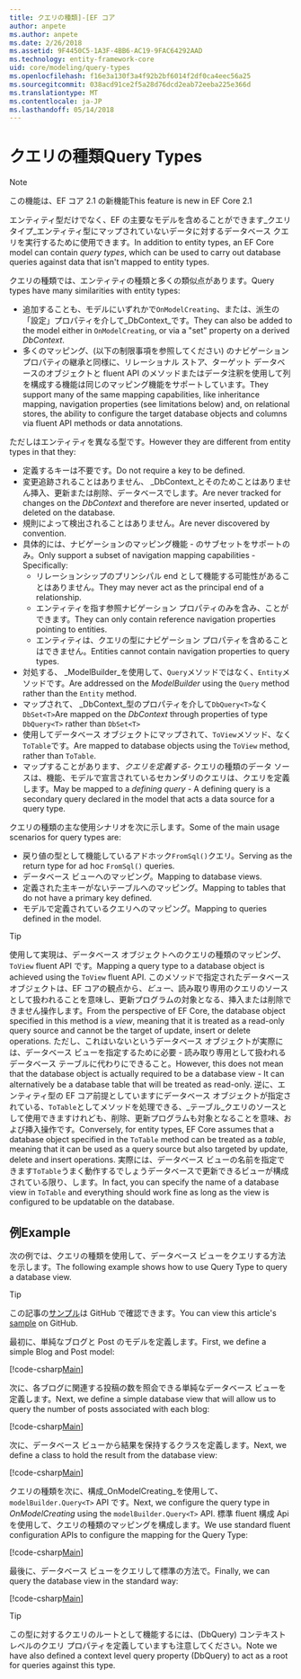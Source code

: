 ```yaml
---
title: クエリの種類]-[EF コア
author: anpete
ms.author: anpete
ms.date: 2/26/2018
ms.assetid: 9F4450C5-1A3F-4BB6-AC19-9FAC64292AAD
ms.technology: entity-framework-core
uid: core/modeling/query-types
ms.openlocfilehash: f16e3a130f3a4f92b2bf6014f2df0ca4eec56a25
ms.sourcegitcommit: 038acd91ce2f5a28d76dcd2eab72eeba225e366d
ms.translationtype: MT
ms.contentlocale: ja-JP
ms.lasthandoff: 05/14/2018
---
```

# <a name="query-types"></a><span data-ttu-id="a5f3c-102">クエリの種類</span><span class="sxs-lookup"><span data-stu-id="a5f3c-102">Query Types</span></span>
> [!NOTE]
> <span data-ttu-id="a5f3c-103">この機能は、EF コア 2.1 の新機能</span><span class="sxs-lookup"><span data-stu-id="a5f3c-103">This feature is new in EF Core 2.1</span></span>

<span data-ttu-id="a5f3c-104">エンティティ型だけでなく、EF の主要なモデルを含めることができます_クエリ タイプ_エンティティ型にマップされていないデータに対するデータベース クエリを実行するために使用できます。</span><span class="sxs-lookup"><span data-stu-id="a5f3c-104">In addition to entity types, an EF Core model can contain _query types_, which can be used to carry out database queries against data that isn't mapped to entity types.</span></span>

<span data-ttu-id="a5f3c-105">クエリの種類では、エンティティの種類と多くの類似点があります。</span><span class="sxs-lookup"><span data-stu-id="a5f3c-105">Query types have many similarities with entity types:</span></span>

- <span data-ttu-id="a5f3c-106">追加することも、モデルにいずれかで`OnModelCreating`、または、派生の「設定」プロパティを介して_DbContext_です。</span><span class="sxs-lookup"><span data-stu-id="a5f3c-106">They can also be added to the model either in `OnModelCreating`, or via a "set" property on a derived _DbContext_.</span></span>
- <span data-ttu-id="a5f3c-107">多くのマッピング、(以下の制限事項を参照してください) のナビゲーション プロパティの継承と同様に、リレーショナル ストア、ターゲット データベースのオブジェクトと fluent API のメソッドまたはデータ注釈を使用して列を構成する機能は同じのマッピング機能をサポートしています。</span><span class="sxs-lookup"><span data-stu-id="a5f3c-107">They support many of the same mapping capabilities, like inheritance mapping, navigation properties (see limitations below) and, on relational stores, the ability to configure the target database objects and columns via fluent API methods or data annotations.</span></span>

<span data-ttu-id="a5f3c-108">ただしはエンティティを異なる型です。</span><span class="sxs-lookup"><span data-stu-id="a5f3c-108">However they are different from entity types in that they:</span></span>

- <span data-ttu-id="a5f3c-109">定義するキーは不要です。</span><span class="sxs-lookup"><span data-stu-id="a5f3c-109">Do not require a key to be defined.</span></span>
- <span data-ttu-id="a5f3c-110">変更追跡されることはありません、 _DbContext_とそのためことはありません挿入、更新または削除、データベースでします。</span><span class="sxs-lookup"><span data-stu-id="a5f3c-110">Are never tracked for changes on the _DbContext_ and therefore are never inserted, updated or deleted on the database.</span></span>
- <span data-ttu-id="a5f3c-111">規則によって検出されることはありません。</span><span class="sxs-lookup"><span data-stu-id="a5f3c-111">Are never discovered by convention.</span></span>
- <span data-ttu-id="a5f3c-112">具体的には、ナビゲーションのマッピング機能 - のサブセットをサポートのみ。</span><span class="sxs-lookup"><span data-stu-id="a5f3c-112">Only support a subset of navigation mapping capabilities - Specifically:</span></span>
  - <span data-ttu-id="a5f3c-113">リレーションシップのプリンシパル end として機能する可能性があることはありません。</span><span class="sxs-lookup"><span data-stu-id="a5f3c-113">They may never act as the principal end of a relationship.</span></span>
  - <span data-ttu-id="a5f3c-114">エンティティを指す参照ナビゲーション プロパティのみを含み、ことができます。</span><span class="sxs-lookup"><span data-stu-id="a5f3c-114">They can only contain reference navigation properties pointing to entities.</span></span>
  - <span data-ttu-id="a5f3c-115">エンティティは、クエリの型にナビゲーション プロパティを含めることはできません。</span><span class="sxs-lookup"><span data-stu-id="a5f3c-115">Entities cannot contain navigation properties to query types.</span></span>
- <span data-ttu-id="a5f3c-116">対処する、 _ModelBuilder_を使用して、`Query`メソッドではなく、`Entity`メソッドです。</span><span class="sxs-lookup"><span data-stu-id="a5f3c-116">Are addressed on the _ModelBuilder_ using the `Query` method rather than the `Entity` method.</span></span>
- <span data-ttu-id="a5f3c-117">マップされて、 _DbContext_型のプロパティを介して`DbQuery<T>`なく `DbSet<T>`</span><span class="sxs-lookup"><span data-stu-id="a5f3c-117">Are mapped on the _DbContext_ through properties of type `DbQuery<T>` rather than `DbSet<T>`</span></span>
- <span data-ttu-id="a5f3c-118">使用してデータベース オブジェクトにマップされて、`ToView`メソッド、なく`ToTable`です。</span><span class="sxs-lookup"><span data-stu-id="a5f3c-118">Are mapped to database objects using the `ToView` method, rather than `ToTable`.</span></span>
- <span data-ttu-id="a5f3c-119">マップすることがあります、_クエリを定義する_- クエリの種類のデータ ソースは、機能、モデルで宣言されているセカンダリのクエリは、クエリを定義します。</span><span class="sxs-lookup"><span data-stu-id="a5f3c-119">May be mapped to a _defining query_ - A defining query is a secondary query declared in the model that acts a data source for a query type.</span></span>

<span data-ttu-id="a5f3c-120">クエリの種類の主な使用シナリオを次に示します。</span><span class="sxs-lookup"><span data-stu-id="a5f3c-120">Some of the main usage scenarios for query types are:</span></span>

- <span data-ttu-id="a5f3c-121">戻り値の型として機能しているアドホック`FromSql()`クエリ。</span><span class="sxs-lookup"><span data-stu-id="a5f3c-121">Serving as the return type for ad hoc `FromSql()` queries.</span></span>
- <span data-ttu-id="a5f3c-122">データベース ビューへのマッピング。</span><span class="sxs-lookup"><span data-stu-id="a5f3c-122">Mapping to database views.</span></span>
- <span data-ttu-id="a5f3c-123">定義された主キーがないテーブルへのマッピング。</span><span class="sxs-lookup"><span data-stu-id="a5f3c-123">Mapping to tables that do not have a primary key defined.</span></span>
- <span data-ttu-id="a5f3c-124">モデルで定義されているクエリへのマッピング。</span><span class="sxs-lookup"><span data-stu-id="a5f3c-124">Mapping to queries defined in the model.</span></span>

> [!TIP]
> <span data-ttu-id="a5f3c-125">使用して実現は、データベース オブジェクトへのクエリの種類のマッピング、 `ToView` fluent API です。</span><span class="sxs-lookup"><span data-stu-id="a5f3c-125">Mapping a query type to a database object is achieved using the `ToView` fluent API.</span></span> <span data-ttu-id="a5f3c-126">このメソッドで指定されたデータベース オブジェクトは、EF コアの観点から、_ビュー_、読み取り専用のクエリのソースとして扱われることを意味し、更新プログラムの対象となる、挿入または削除できません操作します。</span><span class="sxs-lookup"><span data-stu-id="a5f3c-126">From the perspective of EF Core, the database object specified in this method is a _view_, meaning that it is treated as a read-only query source and cannot be the target of update, insert or delete operations.</span></span> <span data-ttu-id="a5f3c-127">ただし、これはいないというデータベース オブジェクトが実際には、データベース ビューを指定するために必要 - 読み取り専用として扱われるデータベース テーブルに代わりにできること。</span><span class="sxs-lookup"><span data-stu-id="a5f3c-127">However, this does not mean that the database object is actually required to be a database view - It can alternatively be a database table that will be treated as read-only.</span></span> <span data-ttu-id="a5f3c-128">逆に、エンティティ型の EF コア前提としていますにデータベース オブジェクトが指定されている、`ToTable`としてメソッドを処理できる、_テーブル_クエリのソースとして使用できますけれども、削除、更新プログラムも対象となることを意味、および挿入操作です。</span><span class="sxs-lookup"><span data-stu-id="a5f3c-128">Conversely, for entity types, EF Core assumes that a database object specified in the `ToTable` method can be treated as a _table_, meaning that it can be used as a query source but also targeted by update, delete and insert operations.</span></span> <span data-ttu-id="a5f3c-129">実際には、データベース ビューの名前を指定できます`ToTable`うまく動作するでしょうデータベースで更新できるビューが構成されている限り、します。</span><span class="sxs-lookup"><span data-stu-id="a5f3c-129">In fact, you can specify the name of a database view in `ToTable` and everything should work fine as long as the view is configured to be updatable on the database.</span></span>

## <a name="example"></a><span data-ttu-id="a5f3c-130">例</span><span class="sxs-lookup"><span data-stu-id="a5f3c-130">Example</span></span>

<span data-ttu-id="a5f3c-131">次の例では、クエリの種類を使用して、データベース ビューをクエリする方法を示します。</span><span class="sxs-lookup"><span data-stu-id="a5f3c-131">The following example shows how to use Query Type to query a database view.</span></span>

> [!TIP]
> <span data-ttu-id="a5f3c-132">この記事の[サンプル](https://github.com/aspnet/EntityFrameworkCore/tree/dev/samples/QueryTypes)は GitHub で確認できます。</span><span class="sxs-lookup"><span data-stu-id="a5f3c-132">You can view this article's [sample](https://github.com/aspnet/EntityFrameworkCore/tree/dev/samples/QueryTypes) on GitHub.</span></span>

<span data-ttu-id="a5f3c-133">最初に、単純なブログと Post のモデルを定義します。</span><span class="sxs-lookup"><span data-stu-id="a5f3c-133">First, we define a simple Blog and Post model:</span></span>

[!code-csharp[Main](../../../efcore-dev/samples/QueryTypes/Program.cs#Entities)]

<span data-ttu-id="a5f3c-134">次に、各ブログに関連する投稿の数を照会できる単純なデータベース ビューを定義します。</span><span class="sxs-lookup"><span data-stu-id="a5f3c-134">Next, we define a simple database view that will allow us to query the number of posts associated with each blog:</span></span>

[!code-csharp[Main](../../../efcore-dev/samples/QueryTypes/Program.cs#View)]

<span data-ttu-id="a5f3c-135">次に、データベース ビューから結果を保持するクラスを定義します。</span><span class="sxs-lookup"><span data-stu-id="a5f3c-135">Next, we define a class to hold the result from the database view:</span></span>

[!code-csharp[Main](../../../efcore-dev/samples/QueryTypes/Program.cs#QueryType)]

<span data-ttu-id="a5f3c-136">クエリの種類を次に、構成_OnModelCreating_を使用して、 `modelBuilder.Query<T>` API です。</span><span class="sxs-lookup"><span data-stu-id="a5f3c-136">Next, we configure the query type in _OnModelCreating_ using the `modelBuilder.Query<T>` API.</span></span>
<span data-ttu-id="a5f3c-137">標準 fluent 構成 Api を使用して、クエリの種類のマッピングを構成します。</span><span class="sxs-lookup"><span data-stu-id="a5f3c-137">We use standard fluent configuration APIs to configure the mapping for the Query Type:</span></span>

[!code-csharp[Main](../../../efcore-dev/samples/QueryTypes/Program.cs#Configuration)]

<span data-ttu-id="a5f3c-138">最後に、データベース ビューをクエリして標準の方法で。</span><span class="sxs-lookup"><span data-stu-id="a5f3c-138">Finally, we can query the database view in the standard way:</span></span>

[!code-csharp[Main](../../../efcore-dev/samples/QueryTypes/Program.cs#Query)]

> [!TIP]
> <span data-ttu-id="a5f3c-139">この型に対するクエリのルートとして機能するには、(DbQuery) コンテキスト レベルのクエリ プロパティを定義していますも注意してください。</span><span class="sxs-lookup"><span data-stu-id="a5f3c-139">Note we have also defined a context level query property (DbQuery) to act as a root for queries against this type.</span></span>
